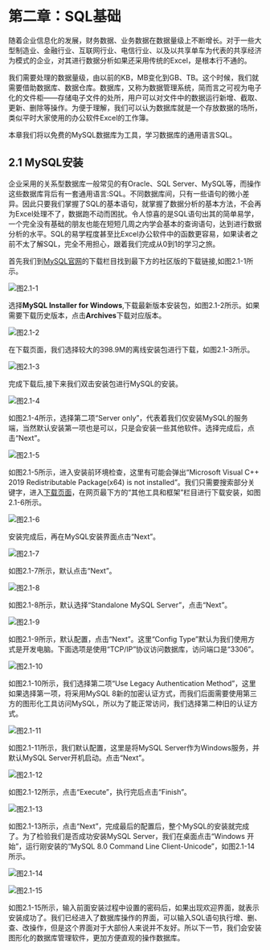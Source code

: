 # 第二章：SQL基础

随着企业信息化的发展，财务数据、业务数据在数据量级上不断增长。对于一些大型制造业、金融行业、互联网行业、电信行业、以及以共享单车为代表的共享经济为模式的企业，对其进行数据分析如果还采用传统的Excel，是根本行不通的。

我们需要处理的数据量级，由以前的KB，MB变化到GB、TB。这个时候，我们就需要借助数据库、数据仓库。数据库，又称为数据管理系统，简而言之可视为电子化的文件柜——存储电子文件的处所，用户可以对文件中的数据运行新增、截取、更新、删除等操作。为便于理解，我们可以认为数据库就是一个存放数据的场所，类似平时大家使用的办公软件Excel的工作簿。

本章我们将以免费的MySQL数据库为工具，学习数据库的通用语言SQL。

## 2.1 MySQL安装

企业采用的关系型数据库一般常见的有Oracle、SQL Server、MySQL等，而操作这些数据库背后有一套通用语言:SQL。不同数据库间，只有一些语句的微小差异。因此只要我们掌握了SQL的基本语句，就掌握了数据分析的基本方法，不会再为Excel处理不了，数据跑不动而困扰。令人惊喜的是SQL语句出其的简单易学，一个完全没有基础的朋友也能在短短几周之内学会基本的查询语句，达到进行数据分析的水平。SQL的易学程度甚至比Excel办公软件中的函数更容易，如果读者之前不太了解SQL，完全不用担心，跟着我们完成从0到1的学习之旅。

首先我们到[MySQL官网](https://www.mysql.com/downloads/)的下载栏目找到最下方的社区版的下载链接,如图2.1-1所示。

![图2.1-1](pictures/2.1-1.png) 

选择**MySQL Installer for Windows**,下载最新版本安装包，如图2.1-2所示。如果需要下载历史版本，点击**Archives**下载对应版本。

![图2.1-2](pictures/2.1-2.png) 

在下载页面，我们选择较大的398.9M的离线安装包进行下载，如图2.1-3所示。

![图2.1-3](pictures/2.1-3.png) 

完成下载后,接下来我们双击安装包进行MySQL的安装。


![图2.1-4](pictures/2.1-4.png) 

如图2.1-4所示，选择第二项“Server only”，代表着我们仅安装MySQL的服务端，当然默认安装第一项也是可以，只是会安装一些其他软件。选择完成后，点击“Next”。


![图2.1-5](pictures/2.1-5.png) 

如图2.1-5所示，进入安装前环境检查，这里有可能会弹出“Microsoft Visual C++ 2019 Redistributable Package(x64) is not installed”。我们只需要搜索部分关键字，进入[下载页面](https://visualstudio.microsoft.com/zh-hans/downloads/?rr=https%3A%2F%2Fsupport.microsoft.com%2Fzh-cn%2Fhelp%2F2977003%2Fthe-latest-supported-visual-c-downloads)，在网页最下方的“其他工具和框架”栏目进行下载安装，如图2.1-6所示。

![图2.1-6](pictures/2.1-6.png) 

安装完成后，再在MySQL安装界面点击“Next”。


![图2.1-7](pictures/2.1-7.png) 

如图2.1-7所示，默认点击“Next”。


![图2.1-8](pictures/2.1-8.png) 

如图2.1-8所示，默认选择“Standalone MySQL Server”，点击“Next”。


![图2.1-9](pictures/2.1-9.png) 

如图2.1-9所示，默认配置，点击“Next”。这里“Config Type”默认为我们使用方式是开发电脑。下面选项是使用“TCP/IP”协议访问数据库，访问端口是“3306”。


![图2.1-10](pictures/2.1-10.png) 

如图2.1-10所示，我们选择第二项“Use Legacy Authentication Method”，这里如果选择第一项，将采用MySQL 8新的加密认证方式，而我们后面需要使用第三方的图形化工具访问MySQL，所以为了能正常访问，我们选择第二种旧的认证方式。


![图2.1-11](pictures/2.1-11.png) 

如图2.1-11所示，我们默认配置，这里是将MySQL Server作为Windows服务，并默认MySQL Server开机启动。点击“Next”。

![图2.1-12](pictures/2.1-12.png) 

如图2.1-12所示，点击“Execute”，执行完后点击“Finish”。


![图2.1-13](pictures/2.1-13.png) 

如图2.1-13所示，点击“Next”，完成最后的配置后，整个MySQL的安装就完成了。为了检验我们是否成功安装MySQL Server，我们在桌面点击“Windows 开始”，运行刚安装的“MySQL 8.0 Command Line Client-Unicode”，如图2.1-14所示。

![图2.1-14](pictures/2.1-14.png) 


![图2.1-15](pictures/2.1-15.png) 

如图2.1-15所示，输入前面安装过程中设置的密码后，如果出现欢迎界面，就表示安装成功了。我们已经进入了数据库操作的界面，可以输入SQL语句执行增、删、查、改操作，但是这个界面对于大部份人来说并不友好。所以下一节，我们会安装图形化的数据库管理软件，更加方便直观的操作数据库。
